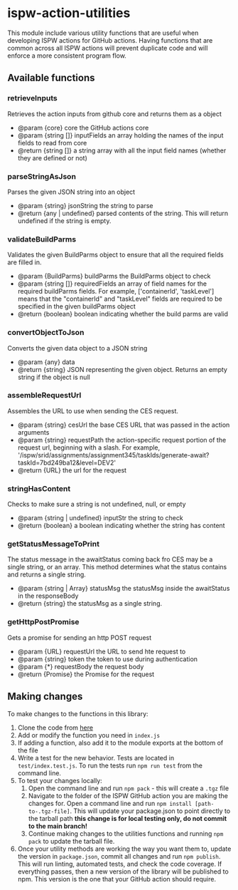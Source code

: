 # ispw-action-utilities

This module include various utility functions that are useful when developing ISPW actions for GitHub actions. Having functions that are common across all ISPW actions will prevent duplicate code and will enforce a more consistent program flow.

## Available functions

### retrieveInputs

Retrieves the action inputs from github core and returns them as a object

* @param {core} core the GitHub actions core
* @param {string []} inputFields an array holding the names of the input fields to read from core
* @return {string []} a string array with all the input field names (whether they are defined or not)

### parseStringAsJson

Parses the given JSON string into an object

* @param  {string} jsonString the string to parse
* @return {any | undefined} parsed contents of the string. This will return undefined if the string is empty.

### validateBuildParms

Validates the given BuildParms object to ensure that all the required fields are filled in.

* @param  {BuildParms} buildParms the BuildParms object to check
* @param {string []} requiredFields an array of field names for the required buildParms fields. For example, ['containerId', 'taskLevel'] means that the "containerId" and "taskLevel" fields are required to be specified in the given buildParms object
* @return {boolean} boolean indicating whether the build parms are valid

### convertObjectToJson

Converts the given data object to a JSON string

* @param {any} data
* @return {string} JSON representing the given object. Returns an empty string if the object is null

### assembleRequestUrl

Assembles the URL to use when sending the CES request.

* @param  {string} cesUrl the base CES URL that was passed in the action arguments
* @param  {string} requestPath the action-specific request portion of the request url, beginning with a slash. For example, '/ispw/srid/assignments/assignment345/taskIds/generate-await?taskId=7bd249ba12&level=DEV2'
* @return {URL} the url for the request

### stringHasContent

Checks to make sure a string is not undefined, null, or empty

* @param  {string | undefined} inputStr the string to check
* @return {boolean} a boolean indicating whether the string has content

### getStatusMessageToPrint

The status message in the awaitStatus coming back fro CES may be a single string, or an array. This method determines what the status contains and returns a single string.

* @param {string | Array} statusMsg the statusMsg inside the awaitStatus in the responseBody
* @return {string} the statusMsg as a single string.

### getHttpPostPromise

Gets a promise for sending an http POST request

* @param {URL} requestUrl the URL to send hte request to
* @param {string} token the token to use during authentication
* @param {*} requestBody the request body
* @return {Promise} the Promise for the request

## Making changes

To make changes to the functions in this library:

1. Clone the code from [here](https://github.com/Compuware-ISPW/ispw-action-utilities)
2. Add or modify the function you need in `index.js`
3. If adding a function, also add it to the module exports at the bottom of the file
4. Write a test for the new behavior. Tests are located in `test/index.test.js`. To run the tests run `npm run test` from the command line.
5. To test your changes locally:
   1. Open the command line and run `npm pack` - this will create a `.tgz` file
   2. Navigate to the folder of the ISPW GitHub action you are making the changes for. Open a command line and run `npm install [path-to-.tgz-file]`. This will update your package.json to point directly to the tarball path **this change is for local testing only, do not commit to the main branch!**
   3. Continue making changes to the utilities functions and running `npm pack` to update the tarball file.
6. Once your utility methods are working the way you want them to, update the version in `package.json`, commit all changes and run `npm publish`. This will run linting, automated tests, and check the code coverage. If everything passes, then a new version of the library will be published to npm. This version is the one that your GitHub action should require.
